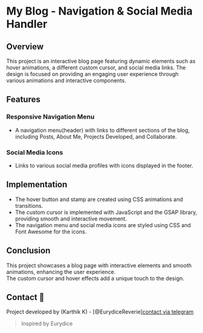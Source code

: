 # My Blog - Navigation & Social Media Handler

## Overview

This project is an interactive blog page featuring dynamic elements such as hover animations, a different custom cursor, and social media links. The design is focused on providing an engaging user experience through various animations and interactive components.

## Features

### Responsive Navigation Menu

* A navigation menu(header) with links to different sections of the blog, including Posts, About Me, Projects Developed, and Collaborate.

### Social Media Icons

* Links to various social media profiles with icons displayed in the footer.

## Implementation

* The hover button and stamp are created using CSS animations and transitions.
* The custom cursor is implemented with JavaScript and the GSAP library, providing smooth and interactive movement.
* The navigation menu and social media icons are styled using CSS and Font Awesome for the icons.

## Conclusion

This project showcases a blog page with interactive elements and smooth animations, enhancing the user experience.     
The custom cursor and hover effects add a unique touch to the design.

## Contact 💬
Project developed by (Karthik K) - [@EurydiceReverie][contact via telegram](https://t.me/SchadenfreudeKK)

>Inspired by Eurydice
